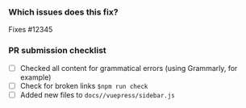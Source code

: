 ### Which issues does this fix?
Fixes #12345

### PR submission checklist
- [ ] Checked all content for grammatical errors (using Grammarly, for example)
- [ ] Check for broken links `$npm run check`
- [ ] Added new files to `docs//vuepress/sidebar.js`
